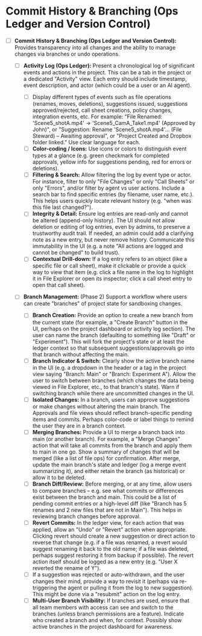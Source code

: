 # Commit History & Branching (Ops Ledger and Version Control)

* [ ] **Commit History & Branching (Ops Ledger and Version Control):** Provides transparency into all changes and the ability to manage changes via branches or undo operations.

  * [ ] **Activity Log (Ops Ledger):** Present a chronological log of significant events and actions in the project. This can be a tab in the project or a dedicated "Activity" view. Each entry should include timestamp, event description, and actor (which could be a user or an AI agent).

    * [ ] Display different types of events such as file operations (renames, moves, deletions), suggestions issued, suggestions approved/rejected, call sheet creations, policy changes, integration events, etc. For example: "File Renamed: 'Scene5\_shotA.mp4' → 'Scene5\_CamA\_Take1.mp4' (Approved by John)", or "Suggestion: Rename 'Scene5\_shotA.mp4'… (File Steward) – Awaiting approval", or "Project Created and Dropbox folder linked." Use clear language for each.
    * [ ] **Color-coding / Icons:** Use icons or colors to distinguish event types at a glance (e.g. green checkmark for completed approvals, yellow info for suggestions pending, red for errors or deletions).
    * [ ] **Filtering & Search:** Allow filtering the log by event type or actor. For instance, filter to only "File Changes" or only "Call Sheets" or only "Errors", and/or filter by agent vs user actions. Include a search bar to find specific entries (by filename, user name, etc.). This helps users quickly locate relevant history (e.g. "when was this file last changed?").
    * [ ] **Integrity & Detail:** Ensure log entries are read-only and cannot be altered (append-only history). The UI should not allow deletion or editing of log entries, even by admins, to preserve a trustworthy audit trail. If needed, an admin could add a clarifying note as a new entry, but never remove history. Communicate this immutability in the UI (e.g. a note "All actions are logged and cannot be changed" to build trust).
    * [ ] **Contextual Drill-down:** If a log entry refers to an object (like a specific file or call sheet), make it clickable or provide a quick way to view that item (e.g. click a file name in the log to highlight it in File Explorer or open its inspector; click a call sheet entry to open that call sheet).
  * [ ] **Branch Management:** (Phase 2) Support a workflow where users can create "branches" of project state for sandboxing changes.

    * [ ] **Branch Creation:** Provide an option to create a new branch from the current state (for example, a "Create Branch" button in the UI, perhaps on the project dashboard or activity log section). The user can name the branch (defaulting to something like "Draft" or "Experiment"). This will fork the project's state or at least the ledger context so that subsequent suggestions/approvals go into that branch without affecting the main.
    * [ ] **Branch Indicator & Switch:** Clearly show the active branch name in the UI (e.g. a dropdown in the header or a tag in the project view saying "Branch: Main" or "Branch: Experiment A"). Allow the user to switch between branches (which changes the data being viewed in File Explorer, etc., to that branch's state). Warn if switching branch while there are uncommitted changes in the UI.
    * [ ] **Isolated Changes:** In a branch, users can approve suggestions or make changes without altering the main branch. The Approvals and file views should reflect branch-specific pending items and commits. Perhaps color-code or label things to remind the user they are in a branch context.
    * [ ] **Merging Branches:** Provide a UI to merge a branch back into main (or another branch). For example, a "Merge Changes" action that will take all commits from the branch and apply them to main in one go. Show a summary of changes that will be merged (like a list of file ops) for confirmation. After merge, update the main branch's state and ledger (log a merge event summarizing it), and either retain the branch (as historical) or allow it to be deleted.
    * [ ] **Branch Diff/Review:** Before merging, or at any time, allow users to compare branches – e.g. see what commits or differences exist between the branch and main. This could be a list of pending commit entries or a high-level diff (like "Branch has 5 renames and 2 new files that are not in Main"). This helps in reviewing branch changes before approval.
    * [ ] **Revert Commits:** In the ledger view, for each action that was applied, allow an "Undo" or "Revert" action when appropriate. Clicking revert should create a new suggestion or direct action to reverse that change (e.g. if a file was renamed, a revert would suggest renaming it back to the old name; if a file was deleted, perhaps suggest restoring it from backup if possible). The revert action itself should be logged as a new entry (e.g. "User X reverted the rename of Y").
    * [ ] If a suggestion was rejected or auto-withdrawn, and the user changes their mind, provide a way to revisit it (perhaps via re-triggering the agent or pulling it from the log to new suggestion). This might be done via a "resubmit" action on the log entry.
    * [ ] **Multi-User Branch Visibility:** If branches are used, ensure that all team members with access can see and switch to the branches (unless branch permissions are a feature). Indicate who created a branch and when, for context. Possibly show active branches in the project dashboard for awareness.
